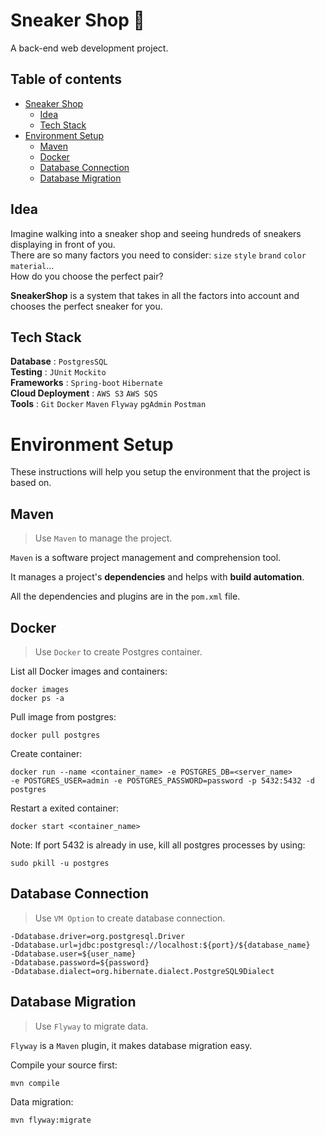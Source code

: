 # Sneaker Shop :athletic_shoe: 

A back-end web development project.

## Table of contents
* [Sneaker Shop](#sneaker-shop-athletic_shoe)     
  * [Idea](#idea)     
  * [Tech Stack](#tech-stack)       
* [Environment Setup](#environment-setup)    
  * [Maven](#maven)    
  * [Docker](#docker)     
  * [Database Connection](#database-connection)  
  * [Database Migration](#database-migration)     

## Idea
Imagine walking into a sneaker shop and seeing hundreds of sneakers displaying in front of you.     
There are so many factors you need to consider: `size` `style` `brand` `color` `material`...        
How do you choose the perfect pair?         

**SneakerShop** is a system that takes in all the factors into account and chooses the perfect sneaker for you.

## Tech Stack

**Database** : `PostgresSQL`  
**Testing** : `JUnit` `Mockito`  
**Frameworks** : `Spring-boot` `Hibernate`   
**Cloud Deployment** : `AWS S3` `AWS SQS`   
**Tools** : `Git` `Docker` `Maven` `Flyway` `pgAdmin` `Postman`  

# Environment Setup
These instructions will help you setup the environment that the project is based on.    

## Maven    
>Use `Maven` to manage the project.     
>
`Maven` is a software project management and comprehension tool.   
 
It manages a project's **dependencies** and helps with **build automation**.

All the dependencies and plugins are in the `pom.xml` file.     

## Docker
>Use `Docker` to create Postgres container.
>
List all Docker images and containers:

    docker images
    docker ps -a

Pull image from postgres: 
    
    docker pull postgres
    
Create container: 
    
    docker run --name <container_name> -e POSTGRES_DB=<server_name> 
    -e POSTGRES_USER=admin -e POSTGRES_PASSWORD=password -p 5432:5432 -d postgres
    
Restart a exited container:
    
    docker start <container_name>

Note: If port 5432 is already in use, kill all postgres processes by using:
    
    sudo pkill -u postgres

## Database Connection
>Use `VM Option` to create database connection.
>
    -Ddatabase.driver=org.postgresql.Driver
    -Ddatabase.url=jdbc:postgresql://localhost:${port}/${database_name}
    -Ddatabase.user=${user_name}
    -Ddatabase.password=${password}
    -Ddatabase.dialect=org.hibernate.dialect.PostgreSQL9Dialect

## Database Migration
>Use `Flyway` to migrate data.
>

`Flyway` is a `Maven` plugin, it makes database migration easy.     

Compile your source first:  

    mvn compile
    
Data migration: 

    mvn flyway:migrate
    






